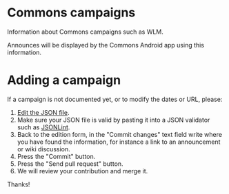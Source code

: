 # Commons campaigns

Information about Commons campaigns such as WLM.

Announces will be displayed by the Commons Android app using this information.

# Adding a campaign

If a campaign is not documented yet, or to modify the dates or URL, please:

1. [Edit the JSON file](https://github.com/commons-app/campaigns/edit/master/campaigns.json).
2. Make sure your JSON file is valid by pasting it into a JSON validator such as [JSONLint](https://jsonlint.com).
3. Back to the edition form, in the "Commit changes" text field write where you have found the information, for instance a link to an announcement or wiki discussion.
4. Press the "Commit" button.
5. Press the "Send pull request" button.
6. We will review your contribution and merge it.

Thanks!
